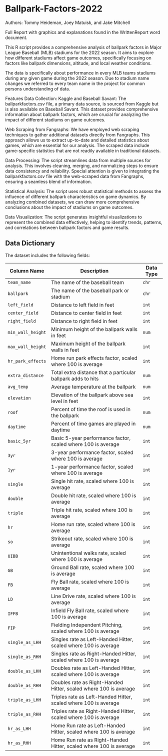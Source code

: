 # Ballpark-Factors-2022

Authors: Tommy Heideman, Joey Matuisk, and Jake Mitchell

Full Report with graphics and explanations found in the WrittenReport word document. 

This R script provides a comprehensive analysis of ballpark factors in Major League Baseball (MLB) stadiums for the 2022 season. It aims to explore how different stadiums affect game outcomes, specifically focusing on factors like ballpark dimensions, altitude, and local weather conditions.

The data is specifically about performance in every MLB teams stadiums during any given game during the 2022 season. Due to stadium name changes we referred to every team name in the project for common persons understanding of data. 

Features
Data Collection: Kaggle and Baseball Savant: The ballparkfactors.csv file, a primary data source, is sourced from Kaggle but is also available on Baseball Savant. This dataset provides comprehensive information about ballpark factors, which are crucial for analyzing the impact of different stadiums on game outcomes.

Web Scraping from Fangraphs: We have employed web scraping techniques to gather additional datasets directly from Fangraphs. This approach allows us to extract up-to-date and detailed statistics about games, which are essential for our analysis. The scraped data include game-specific statistics that are not readily available in traditional datasets.

Data Processing: The script streamlines data from multiple sources for analysis. This involves cleaning, merging, and normalizing steps to ensure data consistency and reliability. Special attention is given to integrating the ballparkfactors.csv file with the web-scraped data from Fangraphs, ensuring a seamless blend of information.

Statistical Analysis: The script uses robust statistical methods to assess the influence of different ballpark characteristics on game dynamics. By analyzing combined datasets, we can draw more comprehensive conclusions about the impact of stadiums on game outcomes.

Data Visualization: The script generates insightful visualizations to represent the combined data effectively, helping to identify trends, patterns, and correlations between ballpark factors and game results.

## Data Dictionary

The dataset includes the following fields:

| Column Name       | Description                                                       | Data Type |
|-------------------|-------------------------------------------------------------------|-----------|
| `team_name`       | The name of the baseball team                                     | `chr`     |
| `ballpark`        | The name of the baseball park or stadium                          | `chr`     |
| `left_field`      | Distance to left field in feet                                    | `int`     |
| `center_field`    | Distance to center field in feet                                  | `int`     |
| `right_field`     | Distance to right field in feet                                   | `int`     |
| `min_wall_height` | Minimum height of the ballpark walls in feet                      | `num`     |
| `max_wall_height` | Maximum height of the ballpark walls in feet                      | `int`     |
| `hr_park_effects` | Home run park effects factor, scaled where 100 is average         | `int`     |
| `extra_distance`  | Total extra distance that a particular ballpark adds to hits     | `num`     |
| `avg_temp`        | Average temperature at the ballpark                               | `num`     |
| `elevation`       | Elevation of the ballpark above sea level in feet                 | `int`     |
| `roof`            | Percent of time the roof is used in the ballpark                  | `num`     |
| `daytime`         | Percent of time games are played in daytime                       | `num`     |
| `basic_5yr`       | Basic 5-year performance factor, scaled where 100 is average      | `int`     |
| `3yr`             | 3-year performance factor, scaled where 100 is average            | `int`     |
| `1yr`             | 1-year performance factor, scaled where 100 is average            | `int`     |
| `single`          | Single hit rate, scaled where 100 is average                      | `int`     |
| `double`          | Double hit rate, scaled where 100 is average                      | `int`     |
| `triple`          | Triple hit rate, scaled where 100 is average                      | `int`     |
| `hr`              | Home run rate, scaled where 100 is average                        | `int`     |
| `so`              | Strikeout rate, scaled where 100 is average                       | `int`     |
| `UIBB`            | Unintentional walks rate, scaled where 100 is average             | `int`     |
| `GB`              | Ground Ball rate, scaled where 100 is average                     | `int`     |
| `FB`              | Fly Ball rate, scaled where 100 is average                        | `int`     |
| `LD`              | Line Drive rate, scaled where 100 is average                      | `int`     |
| `IFFB`            | Infield Fly Ball rate, scaled where 100 is average                | `int`     |
| `FIP`             | Fielding Independent Pitching, scaled where 100 is average        | `int`     |
| `single_as_LHH`   | Singles rate as Left-Handed Hitter, scaled where 100 is average   | `int`     |
| `single_as_RHH`   | Singles rate as Right-Handed Hitter, scaled where 100 is average  | `int`     |
| `double_as_LHH`   | Doubles rate as Left-Handed Hitter, scaled where 100 is average   | `int`     |
| `double_as_RHH`   | Doubles rate as Right-Handed Hitter, scaled where 100 is average  | `int`     |
| `triple_as_LHH`   | Triples rate as Left-Handed Hitter, scaled where 100 is average   | `int`     |
| `triple_as_RHH`   | Triples rate as Right-Handed Hitter, scaled where 100 is average  | `int`     |
| `hr_as_LHH`       | Home Run rate as Left-Handed Hitter, scaled where 100 is average  | `int`     |
| `hr_as_RHH`       | Home Run rate as Right-Handed Hitter, scaled where 100 is average | `int`     |


